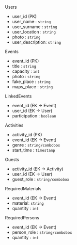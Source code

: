 Users
- user_id (PK)
- user_name : `string`
- user_surname : `string`
- user_location : `string`
- photo : `string`
- user_description: `string`

Events
- event_id (PK)
- title : `string`
- capacity : `int`
- photo : `string`
- fake_place : `string`
- maps_place : `string`

LinkedEvents
- event_id (EK → Event)
- user_id (EK → User)
- participation : `boolean`

Activities
- activity_id (PK)
- event_id (EK → Event)
- genre : `string/combobox`
- start_time : `timestamp`

Guests
- activity_id (EK → Activity)
- user_id (EK → User)
- guest_role : `string/combobox`

RequiredMaterials
- event_id (EK → Event)
- material: `string`
- quantity : `int`

RequiredPersons
- event_id (EK → Event)
- person_role : `string/combobox`
- quantity : `int`
